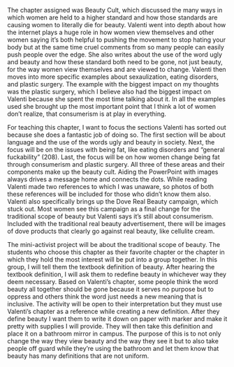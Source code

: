 The chapter assigned was Beauty Cult, which discussed the many ways in which women are held to a higher standard and how those standards are causing women to literally die for beauty. Valenti went into depth about how the internet plays a huge role in how women view themselves and other women saying it’s both helpful to pushing the movement to stop hating your body but at the same time cruel comments from so many people can easily push people over the edge. She also writes about the use of the word ugly and beauty and how these standard both need to be gone, not just beauty, for the way women view themselves and are viewed to change. Valenti then moves into more specific examples about sexaulization, eating disorders, and plastic surgery. The example with the biggest impact on my thoughts was the plastic surgery, which I believe also had the biggest impact on Valenti because she spent the most time talking about it. In all the examples used she brought up the most important point that I think a lot of women don’t realize, that consumerism is at play in everything.

For teaching this chapter, I want to focus the sections Valenti has sorted out because she does a fantastic job of doing so. The first section will be about language and the use of the words ugly and beauty in society. Next, the focus will be on the issues with being fat, like eating disorders and “general fuckability” (208). Last, the focus will be on how women change being fat through consumerism and plastic surgery. All three of these areas and their components make up the beauty cult. Aiding the PowerPoint with images always drives a message home and connects the dots. While reading Valenti made two references to which I was unaware, so photos of both these references will be included for those who didn’t know them also. Valenti also specifically brings up the Dove Real Beauty campaign, which stuck out. Most women see this campaign as a final change for the traditional scope of beauty but Valenti says it’s still about consumerism. Included with the traditional real beauty advertisement, there will be images of dove products that clearly go against real beauty, like cellulite cream.

The mini-activist project will be about the traditional scope of beauty. The students who choose this chapter as their favorite chapter or the chapter in which they hold the most interest will be put into a group together. In this group, I will tell them the textbook definition of beauty. After hearing the textbook definition, I will ask them to redefine beauty in whichever way they deem necessary. Based on Valenti’s chapter, some people think the word beauty all together should be gone because it serves no purpose but to oppress and others think the word just needs a new meaning that is inclusive. The activity will be open to their interpretation but they must use Valenti’s chapter as a reference while creating a new definition. After they define beauty I want them to write it down on paper with marker and make it pretty with supplies I will provide. They will then take this definition and place it on a bathroom mirror in campus. The purpose of this is to not only change the way they view beauty and the way they see it but to also take people off guard while they’re using the bathroom and let them know that beauty has many definitions that are not uniform.

